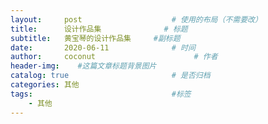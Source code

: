 ```yaml
---
layout:     post                    # 使用的布局（不需要改）
title:      设计作品集              # 标题
subtitle:   黄宝琴的设计作品集     #副标题
date:       2020-06-11              # 时间
author:     coconut                      # 作者
header-img:    #这篇文章标题背景图片
catalog: true                       # 是否归档
categories: 其他
tags:                               #标签
    - 其他
---
```

